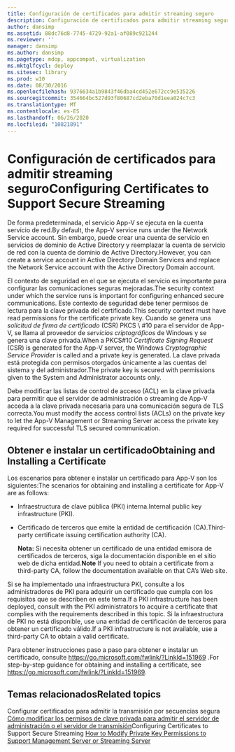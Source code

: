 ```yaml
---
title: Configuración de certificados para admitir streaming seguro
description: Configuración de certificados para admitir streaming seguro
author: dansimp
ms.assetid: 88dc76d8-7745-4729-92a1-af089c921244
ms.reviewer: ''
manager: dansimp
ms.author: dansimp
ms.pagetype: mdop, appcompat, virtualization
ms.mktglfcycl: deploy
ms.sitesec: library
ms.prod: w10
ms.date: 08/30/2016
ms.openlocfilehash: 9376634a1b9843f46dba4cd452e672cc9e535226
ms.sourcegitcommit: 354664bc527d93f80687cd2eba70d1eea024c7c3
ms.translationtype: MT
ms.contentlocale: es-ES
ms.lasthandoff: 06/26/2020
ms.locfileid: "10821891"
---
```

# <span data-ttu-id="a055d-103">Configuración de certificados para admitir streaming seguro</span><span class="sxs-lookup"><span data-stu-id="a055d-103">Configuring Certificates to Support Secure Streaming</span></span>


<span data-ttu-id="a055d-104">De forma predeterminada, el servicio App-V se ejecuta en la cuenta servicio de red.</span><span class="sxs-lookup"><span data-stu-id="a055d-104">By default, the App-V service runs under the Network Service account.</span></span> <span data-ttu-id="a055d-105">Sin embargo, puede crear una cuenta de servicio en servicios de dominio de Active Directory y reemplazar la cuenta de servicio de red con la cuenta de dominio de Active Directory.</span><span class="sxs-lookup"><span data-stu-id="a055d-105">However, you can create a service account in Active Directory Domain Services and replace the Network Service account with the Active Directory Domain account.</span></span>

<span data-ttu-id="a055d-106">El contexto de seguridad en el que se ejecuta el servicio es importante para configurar las comunicaciones seguras mejoradas.</span><span class="sxs-lookup"><span data-stu-id="a055d-106">The security context under which the service runs is important for configuring enhanced secure communications.</span></span> <span data-ttu-id="a055d-107">Este contexto de seguridad debe tener permisos de lectura para la clave privada del certificado.</span><span class="sxs-lookup"><span data-stu-id="a055d-107">This security context must have read permissions for the certificate private key.</span></span> <span data-ttu-id="a055d-108">Cuando se genera una *solicitud de firma de certificado* (CSR) PKCS \ #10 para el servidor de App-V, se llama al proveedor de *servicios criptográficos* de Windows y se genera una clave privada.</span><span class="sxs-lookup"><span data-stu-id="a055d-108">When a PKCS\#10 *Certificate Signing Request* (CSR) is generated for the App-V server, the Windows *Cryptographic Service Provider* is called and a private key is generated.</span></span> <span data-ttu-id="a055d-109">La clave privada está protegida con permisos otorgados únicamente a las cuentas del sistema y del administrador.</span><span class="sxs-lookup"><span data-stu-id="a055d-109">The private key is secured with permissions given to the System and Administrator accounts only.</span></span>

<span data-ttu-id="a055d-110">Debe modificar las listas de control de acceso (ACL) en la clave privada para permitir que el servidor de administración o streaming de App-V acceda a la clave privada necesaria para una comunicación segura de TLS correcta.</span><span class="sxs-lookup"><span data-stu-id="a055d-110">You must modify the access control lists (ACLs) on the private key to let the App-V Management or Streaming Server access the private key required for successful TLS secured communication.</span></span>

## <span data-ttu-id="a055d-111">Obtener e instalar un certificado</span><span class="sxs-lookup"><span data-stu-id="a055d-111">Obtaining and Installing a Certificate</span></span>


<span data-ttu-id="a055d-112">Los escenarios para obtener e instalar un certificado para App-V son los siguientes:</span><span class="sxs-lookup"><span data-stu-id="a055d-112">The scenarios for obtaining and installing a certificate for App-V are as follows:</span></span>

-   <span data-ttu-id="a055d-113">Infraestructura de clave pública (PKI) interna.</span><span class="sxs-lookup"><span data-stu-id="a055d-113">Internal public key infrastructure (PKI).</span></span>

-   <span data-ttu-id="a055d-114">Certificado de terceros que emite la entidad de certificación (CA).</span><span class="sxs-lookup"><span data-stu-id="a055d-114">Third-party certificate issuing certification authority (CA).</span></span>

    <span data-ttu-id="a055d-115">**Nota:**  Si necesita obtener un certificado de una entidad emisora de certificados de terceros, siga la documentación disponible en el sitio web de dicha entidad.</span><span class="sxs-lookup"><span data-stu-id="a055d-115">**Note** If you need to obtain a certificate from a third-party CA, follow the documentation available on that CA’s Web site.</span></span>

     

<span data-ttu-id="a055d-116">Si se ha implementado una infraestructura PKI, consulte a los administradores de PKI para adquirir un certificado que cumpla con los requisitos que se describen en este tema.</span><span class="sxs-lookup"><span data-stu-id="a055d-116">If a PKI infrastructure has been deployed, consult with the PKI administrators to acquire a certificate that complies with the requirements described in this topic.</span></span> <span data-ttu-id="a055d-117">Si la infraestructura de PKI no está disponible, use una entidad de certificación de terceros para obtener un certificado válido.</span><span class="sxs-lookup"><span data-stu-id="a055d-117">If a PKI infrastructure is not available, use a third-party CA to obtain a valid certificate.</span></span>

<span data-ttu-id="a055d-118">Para obtener instrucciones paso a paso para obtener e instalar un certificado, consulte <https://go.microsoft.com/fwlink/?LinkId=151969> .</span><span class="sxs-lookup"><span data-stu-id="a055d-118">For step-by-step guidance for obtaining and installing a certificate, see <https://go.microsoft.com/fwlink/?LinkId=151969>.</span></span>

## <span data-ttu-id="a055d-119">Temas relacionados</span><span class="sxs-lookup"><span data-stu-id="a055d-119">Related topics</span></span>


<span data-ttu-id="a055d-120">Configurar certificados para admitir la transmisión por secuencias segura [Cómo modificar los permisos de clave privada para admitir el servidor de administración o el servidor de transmisión](how-to-modify-private-key-permissions-to-support-management-server-or-streaming-server.md)</span><span class="sxs-lookup"><span data-stu-id="a055d-120">Configuring Certificates to Support Secure Streaming [How to Modify Private Key Permissions to Support Management Server or Streaming Server](how-to-modify-private-key-permissions-to-support-management-server-or-streaming-server.md)</span></span>

 

 





